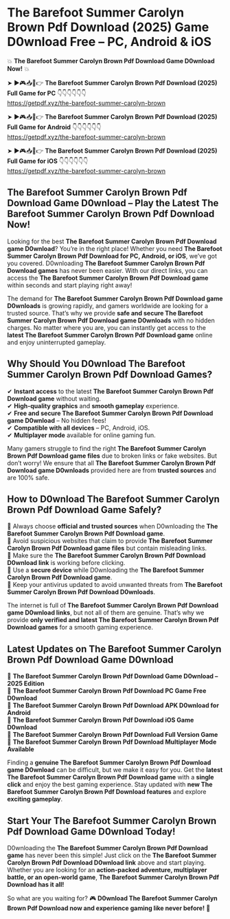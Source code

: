 # The Barefoot Summer Carolyn Brown Pdf Download (2025) Game D0wnload Free – PC, Android & iOS

💥 **The Barefoot Summer Carolyn Brown Pdf Download Game D0wnload Now!** 💥  

➤ ►🎮📥📱👉 **The Barefoot Summer Carolyn Brown Pdf Download (2025) Full Game for PC** 👇👇👇👇👇👇  
https://getpdf.xyz/the-barefoot-summer-carolyn-brown  

➤ ►🎮📥📱👉 **The Barefoot Summer Carolyn Brown Pdf Download (2025) Full Game for Android** 👇👇👇👇👇👇  
https://getpdf.xyz/the-barefoot-summer-carolyn-brown  

➤ ►🎮📥📱👉 **The Barefoot Summer Carolyn Brown Pdf Download (2025) Full Game for iOS** 👇👇👇👇👇👇  
https://getpdf.xyz/the-barefoot-summer-carolyn-brown  

## The Barefoot Summer Carolyn Brown Pdf Download Game D0wnload – Play the Latest The Barefoot Summer Carolyn Brown Pdf Download Now!

Looking for the best **The Barefoot Summer Carolyn Brown Pdf Download game D0wnload**? You’re in the right place! Whether you need **The Barefoot Summer Carolyn Brown Pdf Download for PC, Android, or iOS**, we’ve got you covered. D0wnloading **The Barefoot Summer Carolyn Brown Pdf Download games** has never been easier. With our direct links, you can access the **The Barefoot Summer Carolyn Brown Pdf Download game** within seconds and start playing right away!  

The demand for **The Barefoot Summer Carolyn Brown Pdf Download game D0wnloads** is growing rapidly, and gamers worldwide are looking for a trusted source. That’s why we provide **safe and secure The Barefoot Summer Carolyn Brown Pdf Download game D0wnloads** with no hidden charges. No matter where you are, you can instantly get access to the **latest The Barefoot Summer Carolyn Brown Pdf Download game** online and enjoy uninterrupted gameplay.  

## **Why Should You D0wnload The Barefoot Summer Carolyn Brown Pdf Download Games?**  

✔ **Instant access** to the latest **The Barefoot Summer Carolyn Brown Pdf Download game** without waiting.  
✔ **High-quality graphics** and **smooth gameplay** experience.  
✔ **Free and secure The Barefoot Summer Carolyn Brown Pdf Download game D0wnload** – No hidden fees!  
✔ **Compatible with all devices** – PC, Android, iOS.  
✔ **Multiplayer mode** available for online gaming fun.  

Many gamers struggle to find the right **The Barefoot Summer Carolyn Brown Pdf Download game files** due to broken links or fake websites. But don’t worry! We ensure that all **The Barefoot Summer Carolyn Brown Pdf Download game D0wnloads** provided here are from **trusted sources** and are 100% safe.  

## **How to D0wnload The Barefoot Summer Carolyn Brown Pdf Download Game Safely?**  

📌 Always choose **official and trusted sources** when D0wnloading the **The Barefoot Summer Carolyn Brown Pdf Download game**.  
📌 Avoid suspicious websites that claim to provide **The Barefoot Summer Carolyn Brown Pdf Download game files** but contain misleading links.  
📌 Make sure the **The Barefoot Summer Carolyn Brown Pdf Download D0wnload link** is working before clicking.  
📌 Use a **secure device** while D0wnloading the **The Barefoot Summer Carolyn Brown Pdf Download game**.  
📌 Keep your antivirus updated to avoid unwanted threats from **The Barefoot Summer Carolyn Brown Pdf Download D0wnloads**.  

The internet is full of **The Barefoot Summer Carolyn Brown Pdf Download game D0wnload links**, but not all of them are genuine. That’s why we provide **only verified and latest The Barefoot Summer Carolyn Brown Pdf Download games** for a smooth gaming experience.  

## **Latest Updates on The Barefoot Summer Carolyn Brown Pdf Download Game D0wnload**  

🔹 **The Barefoot Summer Carolyn Brown Pdf Download Game D0wnload – 2025 Edition**  
🔹 **The Barefoot Summer Carolyn Brown Pdf Download PC Game Free D0wnload**  
🔹 **The Barefoot Summer Carolyn Brown Pdf Download APK D0wnload for Android**  
🔹 **The Barefoot Summer Carolyn Brown Pdf Download iOS Game D0wnload**  
🔹 **The Barefoot Summer Carolyn Brown Pdf Download Full Version Game**  
🔹 **The Barefoot Summer Carolyn Brown Pdf Download Multiplayer Mode Available**  

Finding a **genuine The Barefoot Summer Carolyn Brown Pdf Download game D0wnload** can be difficult, but we make it easy for you. Get the **latest The Barefoot Summer Carolyn Brown Pdf Download game** with a **single click** and enjoy the best gaming experience. Stay updated with **new The Barefoot Summer Carolyn Brown Pdf Download features** and explore **exciting gameplay**.  

## **Start Your The Barefoot Summer Carolyn Brown Pdf Download Game D0wnload Today!**  

D0wnloading the **The Barefoot Summer Carolyn Brown Pdf Download game** has never been this simple! Just click on the **The Barefoot Summer Carolyn Brown Pdf Download D0wnload link** above and start playing. Whether you are looking for an **action-packed adventure, multiplayer battle, or an open-world game**, **The Barefoot Summer Carolyn Brown Pdf Download has it all!**  

So what are you waiting for? 🎮 **D0wnload The Barefoot Summer Carolyn Brown Pdf Download now and experience gaming like never before!** 🚀  